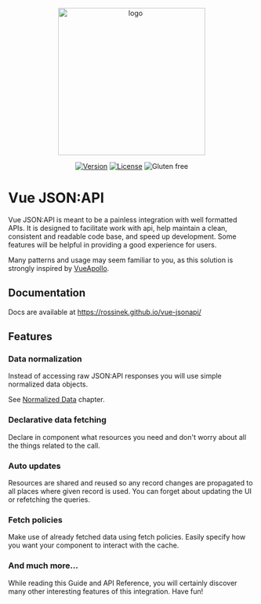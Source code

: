 <p align="center">
  <a href="https://rossinek.github.io/vue-jsonapi/" target="_blank">
    <img width="300" src="https://github.com/rossinek/vue-jsonapi/raw/master/docs/.vuepress/public/logo.png" alt="logo">
  </a>
</p>

<p align="center">
  <a href="https://www.npmjs.com/package/vue-jsonapi"><img src="https://img.shields.io/npm/v/vue-jsonapi.svg" alt="Version"></a>
  <a href="https://github.com/rossinek/vue-jsonapi/blob/master/LICENSE"><img src="https://img.shields.io/npm/l/vue-jsonapi.svg" alt="License"></a>
  <img src="https://img.shields.io/badge/gluten-free-brightgreen" alt="Gluten free">
</p>


# Vue JSON:API

Vue JSON:API is meant to be a painless integration with well formatted APIs. It is designed to facilitate work with api, help maintain a clean, consistent and readable code base, and speed up development. Some features will be helpful in providing a good experience for users.

Many patterns and usage may seem familiar to you, as this solution is strongly inspired by [VueApollo](https://github.com/vuejs/vue-apollo).

## Documentation

Docs are available at https://rossinek.github.io/vue-jsonapi/

## Features

### Data normalization

Instead of accessing raw JSON:API responses you will use simple normalized data objects.

See [Normalized Data](https://rossinek.github.io/vue-jsonapi/guide/normalization.html) chapter.

### Declarative data fetching

Declare in component what resources you need and don't worry about all the things related to the call.

### Auto updates

Resources are shared and reused so any record changes are propagated to all places where given record is used. You can forget about updating the UI or refetching the queries.

### Fetch policies

Make use of already fetched data using fetch policies. Easily specify how you want your component to interact with the cache.

### And much more...

While reading this Guide and API Reference, you will certainly discover many other interesting features of this integration. Have fun!
